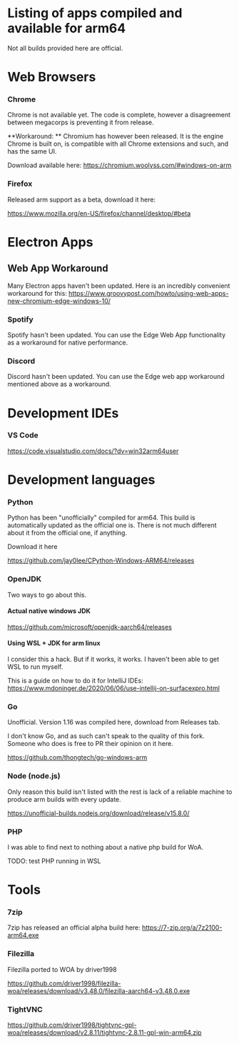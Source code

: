 # Listing of apps compiled and available for arm64

Not all builds provided here are official. 

# Web Browsers

### Chrome

Chrome is not available yet. The code is complete, however a disagreement between megacorps is preventing it from release.

**Workaround: ** Chromium has however been released. It is the engine Chrome is built on, is compatible with all Chrome extensions and such, and has the same UI.

Download available here: 
https://chromium.woolyss.com/#windows-on-arm


### Firefox

Released arm support as a beta, download it here:

https://www.mozilla.org/en-US/firefox/channel/desktop/#beta




# Electron Apps

## Web App Workaround

Many Electron apps haven't been updated. Here is an incredibly convenient workaround for this:
https://www.groovypost.com/howto/using-web-apps-new-chromium-edge-windows-10/

### Spotify

Spotify hasn't been updated. You can use the Edge Web App functionality as a workaround for native performance. 

### Discord

Discord hasn't been updated. You can use the Edge web app workaround mentioned above as a workaround.

# Development IDEs

### VS Code

https://code.visualstudio.com/docs/?dv=win32arm64user

# Development languages

### Python 

Python has been "unofficially" compiled for arm64. This build is automatically updated as the official one is. There is not much different about it from the official one, if anything.

Download it here

https://github.com/jay0lee/CPython-Windows-ARM64/releases

### OpenJDK

Two ways to go about this. 

#### Actual native windows JDK

https://github.com/microsoft/openjdk-aarch64/releases

#### Using WSL + JDK for arm linux

I consider this a hack. But if it works, it works. I haven't been able to get WSL to run myself. 

This is a guide on how to do it for IntelliJ IDEs: https://www.mdoninger.de/2020/06/06/use-intellij-on-surfacexpro.html



### Go

Unofficial. Version 1.16 was compiled here, download from Releases tab. 

I don't know Go, and as such can't speak to the quality of this fork. Someone who does is free to PR their opinion on it here.

https://github.com/thongtech/go-windows-arm

### Node (node.js)

Only reason this build isn't listed with the rest is lack of a reliable machine to produce arm builds with every update.

https://unofficial-builds.nodejs.org/download/release/v15.8.0/

### PHP

I was able to find next to nothing about a native php build for WoA. 

TODO: test PHP running in WSL



# Tools

### 7zip

7zip has released an official alpha build here:
https://7-zip.org/a/7z2100-arm64.exe

### Filezilla

Filezilla ported to WOA by driver1998

https://github.com/driver1998/filezilla-woa/releases/download/v3.48.0/filezilla-aarch64-v3.48.0.exe

### TightVNC

https://github.com/driver1998/tightvnc-gpl-woa/releases/download/v2.8.11/tightvnc-2.8.11-gpl-win-arm64.zip